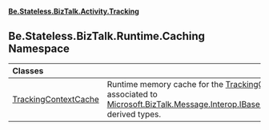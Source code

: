 #### [Be.Stateless.BizTalk.Activity.Tracking](README.md 'README')

## Be.Stateless.BizTalk.Runtime.Caching Namespace

| Classes | |
| :--- | :--- |
| [TrackingContextCache](TrackingContextCache.md 'Be.Stateless.BizTalk.Runtime.Caching.TrackingContextCache') | Runtime memory cache for the [TrackingContext](TrackingContext.md 'Be.Stateless.BizTalk.Activity.Tracking.TrackingContext') associated to [Microsoft.BizTalk.Message.Interop.IBaseMessage](https://docs.microsoft.com/en-us/dotnet/api/Microsoft.BizTalk.Message.Interop.IBaseMessage 'Microsoft.BizTalk.Message.Interop.IBaseMessage')-derived types. |
